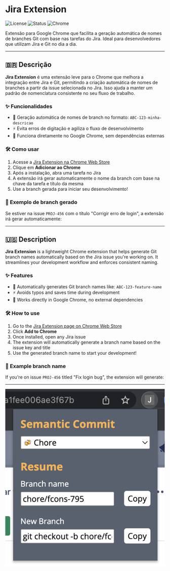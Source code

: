 # Jira Extension

![License](https://img.shields.io/badge/license-MIT-blue.svg)
![Status](https://img.shields.io/badge/status-maintained-brightgreen)
![Chrome](https://img.shields.io/badge/chrome-extension-critical)

Extensão para Google Chrome que facilita a geração automática de nomes de branches Git com base nas tarefas do Jira. Ideal para desenvolvedores que utilizam Jira e Git no dia a dia.

---

## 🇧🇷 Descrição

**Jira Extension** é uma extensão leve para o Chrome que melhora a integração entre Jira e Git, permitindo a criação automática de nomes de branches a partir da issue selecionada no Jira. Isso ajuda a manter um padrão de nomenclatura consistente no seu fluxo de trabalho.

### ✨ Funcionalidades

- 📌 Geração automática de nomes de branch no formato: `ABC-123-minha-descricao`
- ⚡ Evita erros de digitação e agiliza o fluxo de desenvolvimento
- 🧩 Funciona diretamente no Google Chrome, sem dependências externas

### 🛠️ Como usar

1. Acesse a [Jira Extension na Chrome Web Store](https://chrome.google.com/webstore/detail/jira-extension/golgakbdnanapdecbfabaaadfmjpildo) 
2. Clique em **Adicionar ao Chrome**
3. Após a instalação, abra uma tarefa no Jira
4. A extensão irá gerar automaticamente o nome da branch com base na chave da tarefa e título da mesma
5. Use a branch gerada para iniciar seu desenvolvimento!

### 📂 Exemplo de branch gerado

Se estiver na issue `PROJ-456` com o título "Corrigir erro de login", a extensão irá gerar automaticamente:

---

## 🇺🇸 Description

**Jira Extension** is a lightweight Chrome extension that helps generate Git branch names automatically based on the Jira issue you're working on. It streamlines your development workflow and enforces consistent naming.

### ✨ Features

- 📌 Automatically generates Git branch names like: `ABC-123-feature-name`
- ⚡ Avoids typos and saves time during development
- 🧩 Works directly in Google Chrome, no external dependencies

### 🛠️ How to use

1. Go to the [Jira Extension page on Chrome Web Store](https://chrome.google.com/webstore/detail/jira-extension/golgakbdnanapdecbfabaaadfmjpildo) 
2. Click **Add to Chrome**
3. Once installed, open any Jira issue
4. The extension will automatically generate a branch name based on the issue key and title
5. Use the generated branch name to start your development!

### 📂 Example branch name

If you're on issue `PROJ-456` titled "Fix login bug", the extension will generate:

---

![Image](./image.png)
